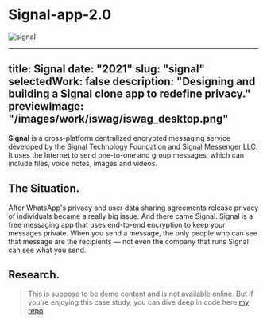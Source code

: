 # Signal-app-2.0
 ![signal](https://user-images.githubusercontent.com/76589507/115562684-5c493480-a2d4-11eb-82f0-5aad4f721cd2.jpg)

---
title: Signal
date: "2021"
slug: "signal"
selectedWork: false
description: "Designing and building a Signal clone app to redefine privacy."
previewImage: "/images/work/iswag/iswag_desktop.png"
---

**Signal**  is a cross-platform centralized encrypted messaging service developed by the Signal Technology Foundation and Signal Messenger LLC. It uses the Internet to send one-to-one and group messages, which can include files, voice notes, images and videos.

## The Situation.

After WhatsApp's privacy and user data sharing agreements release privacy of individuals became a really big issue. And there came Signal. Signal is a free messaging app that uses end-to-end encryption to keep your messages private. When you send a message, the only people who can see that message are the recipients — not even the company that runs Signal can see what you send.

## Research.

> This is suppose to be demo content and is not available online. But if you're enjoying this case study, you can dive deep in code here [my repo](https://github.com/satish-rajnale/Signal-app-2.0)
